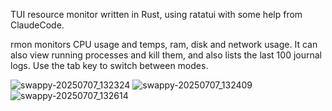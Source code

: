 TUI resource monitor written in Rust, using ratatui with some help from ClaudeCode.

rmon monitors CPU usage and temps, ram, disk and network usage. It can also view running processes and kill them, and also lists the last 100 journal logs. Use the tab key to switch between modes.


![swappy-20250707_132324](https://github.com/user-attachments/assets/a4cc9e47-d0dd-46d0-a3ab-dcabb10adb61)
![swappy-20250707_132409](https://github.com/user-attachments/assets/33e07df3-2678-4544-b3ab-096aa4f2202c)
![swappy-20250707_132614](https://github.com/user-attachments/assets/eb646d08-2f11-4f96-9600-3256d7db96cb)
